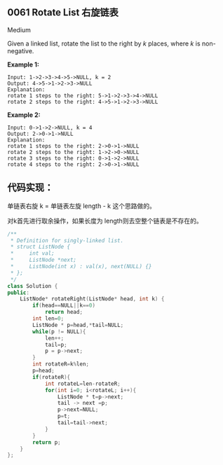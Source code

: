 ## 0061 Rotate List 右旋链表

Medium

Given a linked list, rotate the list to the right by *k* places, where *k* is non-negative.

**Example 1:**

```
Input: 1->2->3->4->5->NULL, k = 2
Output: 4->5->1->2->3->NULL
Explanation:
rotate 1 steps to the right: 5->1->2->3->4->NULL
rotate 2 steps to the right: 4->5->1->2->3->NULL
```

**Example 2:**

```out
Input: 0->1->2->NULL, k = 4
Output: 2->0->1->NULL
Explanation:
rotate 1 steps to the right: 2->0->1->NULL
rotate 2 steps to the right: 1->2->0->NULL
rotate 3 steps to the right: 0->1->2->NULL
rotate 4 steps to the right: 2->0->1->NULL
```



## 代码实现：

单链表右旋  k = 单链表左旋 length - k 这个思路做的。

对k首先进行取余操作，如果长度为 length则去空整个链表是不存在的。  

```C++
/**
 * Definition for singly-linked list.
 * struct ListNode {
 *     int val;
 *     ListNode *next;
 *     ListNode(int x) : val(x), next(NULL) {}
 * };
 */
class Solution {
public:
    ListNode* rotateRight(ListNode* head, int k) {
        if(head==NULL||k==0)
            return head;
        int len=0;
        ListNode * p=head,*tail=NULL;
        while(p != NULL){
            len++;
            tail=p;
            p = p->next;
        }
        int rotateR=k%len;
        p=head;
        if(rotateR){
            int rotateL=len-rotateR;
            for(int i=0; i<rotateL; i++){
                ListNode * t=p->next;
                tail -> next =p;
                p->next=NULL;
                p=t;
                tail=tail->next;
            }
        }
        return p;
    }
};
```

